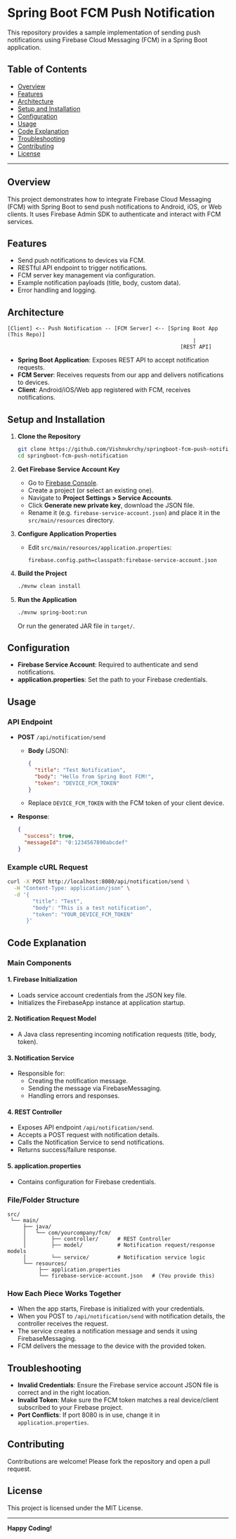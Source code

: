 # Spring Boot FCM Push Notification

This repository provides a sample implementation of sending push notifications using Firebase Cloud Messaging (FCM) in a Spring Boot application.

## Table of Contents

- [Overview](#overview)
- [Features](#features)
- [Architecture](#architecture)
- [Setup and Installation](#setup-and-installation)
- [Configuration](#configuration)
- [Usage](#usage)
- [Code Explanation](#code-explanation)
- [Troubleshooting](#troubleshooting)
- [Contributing](#contributing)
- [License](#license)

---

## Overview

This project demonstrates how to integrate Firebase Cloud Messaging (FCM) with Spring Boot to send push notifications to Android, iOS, or Web clients. It uses Firebase Admin SDK to authenticate and interact with FCM services.

## Features

- Send push notifications to devices via FCM.
- RESTful API endpoint to trigger notifications.
- FCM server key management via configuration.
- Example notification payloads (title, body, custom data).
- Error handling and logging.

## Architecture

```
[Client] <-- Push Notification -- [FCM Server] <-- [Spring Boot App (This Repo)]
                                                           |
                                                       [REST API]
```

- **Spring Boot Application**: Exposes REST API to accept notification requests.
- **FCM Server**: Receives requests from our app and delivers notifications to devices.
- **Client**: Android/iOS/Web app registered with FCM, receives notifications.

## Setup and Installation

1. **Clone the Repository**
   ```bash
   git clone https://github.com/Vishnukrchy/springboot-fcm-push-notification.git
   cd springboot-fcm-push-notification
   ```

2. **Get Firebase Service Account Key**
   - Go to [Firebase Console](https://console.firebase.google.com/).
   - Create a project (or select an existing one).
   - Navigate to **Project Settings > Service Accounts**.
   - Click **Generate new private key**, download the JSON file.
   - Rename it (e.g. `firebase-service-account.json`) and place it in the `src/main/resources` directory.

3. **Configure Application Properties**
   - Edit `src/main/resources/application.properties`:
     ```
     firebase.config.path=classpath:firebase-service-account.json
     ```

4. **Build the Project**
   ```bash
   ./mvnw clean install
   ```

5. **Run the Application**
   ```bash
   ./mvnw spring-boot:run
   ```
   Or run the generated JAR file in `target/`.

## Configuration

- **Firebase Service Account**: Required to authenticate and send notifications.
- **application.properties**: Set the path to your Firebase credentials.

## Usage

### API Endpoint

- **POST** `/api/notification/send`
  - **Body** (JSON):
    ```json
    {
      "title": "Test Notification",
      "body": "Hello from Spring Boot FCM!",
      "token": "DEVICE_FCM_TOKEN"
    }
    ```
  - Replace `DEVICE_FCM_TOKEN` with the FCM token of your client device.

- **Response**:
  ```json
  {
    "success": true,
    "messageId": "0:1234567890abcdef"
  }
  ```

### Example cURL Request

```bash
curl -X POST http://localhost:8080/api/notification/send \
  -H "Content-Type: application/json" \
  -d '{
        "title": "Test",
        "body": "This is a test notification",
        "token": "YOUR_DEVICE_FCM_TOKEN"
      }'
```

## Code Explanation

### Main Components

#### 1. Firebase Initialization

- Loads service account credentials from the JSON key file.
- Initializes the FirebaseApp instance at application startup.

#### 2. Notification Request Model

- A Java class representing incoming notification requests (title, body, token).

#### 3. Notification Service

- Responsible for:
  - Creating the notification message.
  - Sending the message via FirebaseMessaging.
  - Handling errors and responses.

#### 4. REST Controller

- Exposes API endpoint `/api/notification/send`.
- Accepts a POST request with notification details.
- Calls the Notification Service to send notifications.
- Returns success/failure response.

#### 5. application.properties

- Contains configuration for Firebase credentials.

### File/Folder Structure

```
src/
 └── main/
     ├── java/
     │   └── com/yourcompany/fcm/
     │        ├── controller/      # REST Controller
     │        ├── model/           # Notification request/response models
     │        └── service/         # Notification service logic
     └── resources/
          ├── application.properties
          └── firebase-service-account.json   # (You provide this)
```

### How Each Piece Works Together

- When the app starts, Firebase is initialized with your credentials.
- When you POST to `/api/notification/send` with notification details, the controller receives the request.
- The service creates a notification message and sends it using FirebaseMessaging.
- FCM delivers the message to the device with the provided token.

## Troubleshooting

- **Invalid Credentials**: Ensure the Firebase service account JSON file is correct and in the right location.
- **Invalid Token**: Make sure the FCM token matches a real device/client subscribed to your Firebase project.
- **Port Conflicts**: If port 8080 is in use, change it in `application.properties`.

## Contributing

Contributions are welcome! Please fork the repository and open a pull request.

## License

This project is licensed under the MIT License.

---

**Happy Coding!**
